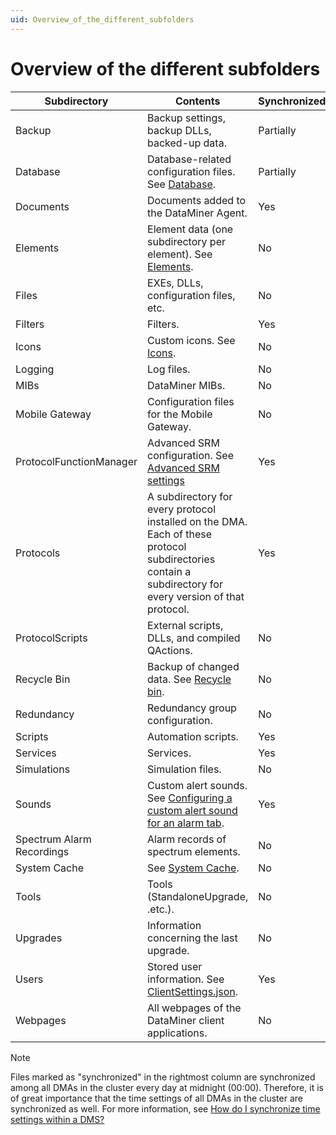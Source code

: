```yaml
---
uid: Overview_of_the_different_subfolders
---
```


# Overview of the different subfolders

| Subdirectory | Contents | Synchronized? |
|--|--|--|
| Backup | Backup settings, backup DLLs, backed-up data. | Partially |
| Database | Database-related configuration files. See [Database](xref:Database). | Partially |
| Documents | Documents added to the DataMiner Agent. | Yes |
| Elements | Element data (one subdirectory per element). See [Elements](xref:Elements1#elements). | No |
| Files | EXEs, DLLs, configuration files, etc. | No |
| Filters | Filters. | Yes |
| Icons | Custom icons. See [Icons](xref:Icons). | No |
| Logging | Log files. | No |
| MIBs | DataMiner MIBs. | No |
| Mobile Gateway | Configuration files for the Mobile Gateway. | No |
| ProtocolFunctionManager | Advanced SRM configuration. See [Advanced SRM settings](xref:Function_resource_settings) | Yes |
| Protocols | A subdirectory for every protocol installed on the DMA.<br> Each of these protocol subdirectories contain a subdirectory for every version of that protocol. | Yes |
| ProtocolScripts | External scripts, DLLs, and compiled QActions. | No |
| Recycle Bin | Backup of changed data. See [Recycle bin](xref:Recycle_bin). | No |
| Redundancy | Redundancy group configuration. | No |
| Scripts | Automation scripts. | Yes |
| Services | Services. | Yes |
| Simulations | Simulation files. | No |
| Sounds | Custom alert sounds. See [Configuring a custom alert sound for an alarm tab](xref:ConfiguringACustomAlertSoundForAnAlarmTab). | Yes |
| Spectrum Alarm Recordings | Alarm records of spectrum elements. | No |
| System Cache | See [System Cache](xref:System_Cache). | No |
| Tools | Tools (StandaloneUpgrade, .etc.). | No |
| Upgrades | Information concerning the last upgrade. | No |
| Users | Stored user information. See [ClientSettings.json](xref:ClientSettings_json#clientsettingsjson). | Yes |
| Webpages | All webpages of the DataMiner client applications. | No |

> [!NOTE]
> Files marked as "synchronized" in the rightmost column are synchronized among all DMAs in the cluster every day at midnight (00:00). Therefore, it is of great importance that the time settings of all DMAs in the cluster are synchronized as well. For more information, see [How do I synchronize time settings within a DMS?](xref:General_configuration#how-do-i-synchronize-time-settings-within-a-dms)
